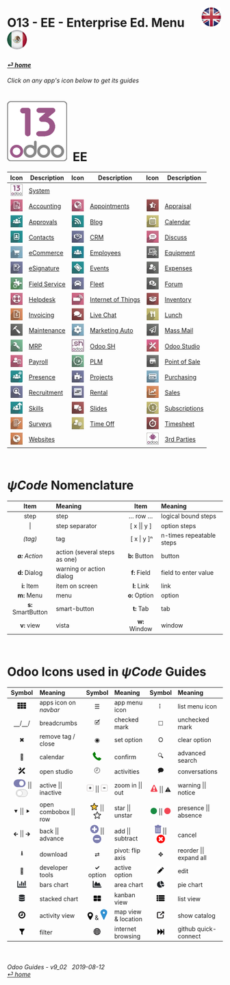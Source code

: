 #  O13 - EE - Enterprise Ed. Menu &nbsp;&nbsp;&nbsp;&nbsp; [![en-uk](/doc/img/flg/en-uk-flg-btn-sml.png)](/en-uk/o13/ee/en-uk-o13-ee-guides-menu.md) [ ![es-mx](/doc/img/flg/es-mx-flg-btn-sml.png)](/es-mx/o13/ee/es-mx-o13-ee-guides-menu.md)
#### [_&#x23CE; home_](/en-uk/en-uk-guides-menu.md "Back to Home")    
###### Click on any app's icon below to get its guides<br>

# [![o13](/doc/img/app/big/o13.png)](/en-uk/o13/ee/o13/en-uk-o13-ee-o13-guides.md) &nbsp;EE
| Icon | Description | Icon | Description | Icon | Description |
| :---: | --- | :---: | --- | :---: | --- |
| [![o13](/doc/img/app/sml/o13.jpg)](/en-uk/o13/ee/o13/en-uk-o13-ee-o13-guides.md) | [System](/en-uk/o13/ee/o13/en-uk-o13-ee-o13-guides.md)                   | | | | |
| [![acc](/doc/img/app/sml/acc.jpg)](/en-uk/o13/ee/acc/en-uk-o13-ee-acc-guides.md) | [Accounting](/en-uk/o13/ee/acc/en-uk-o13-ee-acc-guides.md)               | [![apt](/doc/img/app/sml/apt.jpg)](/en-uk/o13/ee/apt/en-uk-o13-ee-apt-guides.md) | [Appointments](/en-uk/o13/ee/apt/en-uk-o13-ee-apt-guides.md)             | [![apr](/doc/img/app/sml/apr.jpg)](/en-uk/o13/ee/apr/en-uk-o13-ee-apr-guides.md) | [Appraisal](/en-uk/o13/ee/apr/en-uk-o13-ee-apr-guides.md)                |
| [![apv](/doc/img/app/sml/apv.jpg)](/en-uk/o13/ee/apv/en-uk-o13-ee-apv-guides.md) | [Approvals](/en-uk/o13/ee/apv/en-uk-o13-ee-apv-guides.md)                | [![blg](/doc/img/app/sml/blg.jpg)](/en-uk/o13/ee/blg/en-uk-o13-ee-blg-guides.md) | [Blog](/en-uk/o13/ee/blg/en-uk-o13-ee-blg-guides.md)                     | [![cal](/doc/img/app/sml/cal.jpg)](/en-uk/o13/ee/cal/en-uk-o13-ee-cal-guides.md) | [Calendar](/en-uk/o13/ee/cal/en-uk-o13-ee-cal-guides.md)                 |
| [![ctc](/doc/img/app/sml/ctc.jpg)](/en-uk/o13/ee/ctc/en-uk-o13-ee-ctc-guides.md) | [Contacts](/en-uk/o13/ee/ctc/en-uk-o13-ee-ctc-guides.md)                 | [![crm](/doc/img/app/sml/crm.jpg)](/en-uk/o13/ee/crm/en-uk-o13-ee-crm-guides.md) | [CRM](/en-uk/o13/ee/crm/en-uk-o13-ee-crm-guides.md)                      | [![dsc](/doc/img/app/sml/dsc.jpg)](/en-uk/o13/ee/dsc/en-uk-o13-ee-dsc-guides.md) | [Discuss](/en-uk/o13/ee/dsc/en-uk-o13-ee-dsc-guides.md)                  |
| [![eco](/doc/img/app/sml/eco.jpg)](/en-uk/o13/ee/eco/en-uk-o13-ee-eco-guides.md) | [eCommerce](/en-uk/o13/ee/eco/en-uk-o13-ee-eco-guides.md)                | [![emp](/doc/img/app/sml/emp.jpg)](/en-uk/o13/ee/emp/en-uk-o13-ee-emp-guides.md) | [Employees](/en-uk/o13/ee/emp/en-uk-o13-ee-emp-guides.md)                | [![equ](/doc/img/app/sml/equ.jpg)](/en-uk/o13/ee/equ/en-uk-o13-ee-equ-guides.md) | [Equipment](/en-uk/o13/ee/equ/en-uk-o13-ee-equ-guides.md)                |
| [![esg](/doc/img/app/sml/esg.jpg)](/en-uk/o13/ee/esg/en-uk-o13-ee-esg-guides.md) | [eSignature](/en-uk/o13/ee/esg/en-uk-o13-ee-esg-guides.md)               | [![eve](/doc/img/app/sml/eve.jpg)](/en-uk/o13/ee/eve/en-uk-o13-ee-eve-guides.md) | [Events](/en-uk/o13/ee/eve/en-uk-o13-ee-eve-guides.md)                   | [![exp](/doc/img/app/sml/exp.jpg)](/en-uk/o13/ee/exp/en-uk-o13-ee-exp-guides.md) | [Expenses](/en-uk/o13/ee/exp/en-uk-o13-ee-exp-guides.md)                 |
| [![fsv](/doc/img/app/sml/fsv.jpg)](/en-uk/o13/ee/fsv/en-uk-o13-ee-fsv-guides.md) | [Field Service](/en-uk/o13/ee/fsv/en-uk-o13-ee-fsv-guides.md)            | [![flt](/doc/img/app/sml/flt.jpg)](/en-uk/o13/ee/flt/en-uk-o13-ee-flt-guides.md) | [Fleet](/en-uk/o13/ee/flt/en-uk-o13-ee-flt-guides.md)                    | [![for](/doc/img/app/sml/for.jpg)](/en-uk/o13/ee/for/en-uk-o13-ee-for-guides.md) | [Forum](/en-uk/o13/ee/for/en-uk-o13-ee-for-guides.md)                    |
| [![hdk](/doc/img/app/sml/hdk.jpg)](/en-uk/o13/ee/hdk/en-uk-o13-ee-hdk-guides.md) | [Helpdesk](/en-uk/o13/ee/hdk/en-uk-o13-ee-hdk-guides.md)                 | [![iot](/doc/img/app/sml/iot.jpg)](/en-uk/o13/ee/iot/en-uk-o13-ee-iot-guides.md) | [Internet of Things](/en-uk/o13/ee/iot/en-uk-o13-ee-iot-guides.md) | [![inv](/doc/img/app/sml/inv.jpg)](/en-uk/o13/ee/inv/en-uk-o13-ee-inv-guides.md) | [Inventory](/en-uk/o13/ee/inv/en-uk-o13-ee-inv-guides.md)                |
| [![ivc](/doc/img/app/sml/ivc.jpg)](/en-uk/o13/ee/ivc/en-uk-o13-ee-ivc-guides.md) | [Invoicing](/en-uk/o13/ee/ivc/en-uk-o13-ee-ivc-guides.md)                | [![lch](/doc/img/app/sml/lch.jpg)](/en-uk/o13/ee/lch/en-uk-o13-ee-lch-guides.md) | [Live Chat](/en-uk/o13/ee/lch/en-uk-o13-ee-lch-guides.md)                | [![lun](/doc/img/app/sml/lun.jpg)](/en-uk/o13/ee/lun/en-uk-o13-ee-lun-guides.md) | [Lunch](/en-uk/o13/ee/lun/en-uk-o13-ee-lun-guides.md)                    |
| [![mnt](/doc/img/app/sml/mnt.jpg)](/en-uk/o13/ee/mnt/en-uk-o13-ee-mnt-guides.md) | [Maintenance](/en-uk/o13/ee/mnt/en-uk-o13-ee-mnt-guides.md)              | [![mka](/doc/img/app/sml/mka.jpg)](/en-uk/o13/ee/mka/en-uk-o13-ee-mka-guides.md) | [Marketing Auto](/en-uk/o13/ee/mka/en-uk-o13-ee-mka-guides.md)           | [![msm](/doc/img/app/sml/msm.jpg)](/en-uk/o13/ee/msm/en-uk-o13-ee-msm-guides.md) | [Mass Mail](/en-uk/o13/ee/msm/en-uk-o13-ee-msm-guides.md)                |
| [![mrp](/doc/img/app/sml/mrp.jpg)](/en-uk/o13/ee/mrp/en-uk-o13-ee-mrp-guides.md) | [MRP](/en-uk/o13/ee/mrp/en-uk-o13-ee-mrp-mrp-guides.md)                  | [![osh](/doc/img/app/sml/osh.jpg)](/en-uk/o13/ee/osh/en-uk-o13-ee-osh-guides.md) | [Odoo SH](/en-uk/o13/ee/osh/en-uk-o13-ee-osh-guides.md)                  | [![stu](/doc/img/app/sml/stu.jpg)](/en-uk/o13/ee/stu/en-uk-o13-ee-stu-guides.md) | [Odoo Studio](/en-uk/o13/ee/stu/en-uk-o13-ee-stu-guides.md)              |
| [![pyr](/doc/img/app/sml/pyr.jpg)](/en-uk/o13/ee/pyr/en-uk-o13-ee-pyr-guides.md) | [Payroll](/en-uk/o13/ee/pyr/en-uk-o13-ee-pyr-guides.md)                  | [![plm](/doc/img/app/sml/plm.jpg)](/en-uk/o13/ee/plm/en-uk-o13-ee-plm-guides.md) | [PLM](/en-uk/o13/ee/plm/en-uk-o13-ee-plm-guides.md)                      | [![pos](/doc/img/app/sml/pos.jpg)](/en-uk/o13/ee/pos/en-uk-o13-ee-pos-guides.md) | [Point of Sale](/en-uk/o13/ee/pos/en-uk-o13-ee-pos-guides.md)            |
| [![psc](/doc/img/app/sml/psc.jpg)](/en-uk/o13/ee/psc/en-uk-o13-ee-psc-guides.md) | [Presence](/en-uk/o13/ee/psc/en-uk-o13-ee-psc-guides.md)                 | [![prj](/doc/img/app/sml/prj.jpg)](/en-uk/o13/ee/prj/en-uk-o13-ee-prj-guides.md) | [Projects](/en-uk/o13/ee/prj/en-uk-o13-ee-prj-guides.md)                 | [![pch](/doc/img/app/sml/pch.jpg)](/en-uk/o13/ee/pch/en-uk-o13-ee-pch-guides.md) | [Purchasing](/en-uk/o13/ee/pch/en-uk-o13-ee-pch-guides.md)               |
| [![rcr](/doc/img/app/sml/rcr.jpg)](/en-uk/o13/ee/rcr/en-uk-o13-ee-rcr-guides.md) | [Recruitment](/en-uk/o13/ee/rcr/en-uk-o13-ee-rcr-guides.md)              | [![rnt](/doc/img/app/sml/rnt.jpg)](/en-uk/o13/ee/rnt/en-uk-o13-ee-rnt-guides.md) | [Rental](/en-uk/o13/ee/rnt/en-uk-o13-ee-rnt-guides.md)                   | [![sls](/doc/img/app/sml/sls.jpg)](/en-uk/o13/ee/sls/en-uk-o13-ee-sls-guides.md) | [Sales](/en-uk/o13/ee/sls/en-uk-o13-ee-sls-guides.md)                    |
| [![skm](/doc/img/app/sml/skm.jpg)](/en-uk/o13/ee/skm/en-uk-o13-ee-skm-guides.md) | [Skills](/en-uk/o13/ee/skm/en-uk-o13-ee-skm-guides.md)                   | [![sli](/doc/img/app/sml/sli.jpg)](/en-uk/o13/ee/sli/en-uk-o13-ee-sli-guides.md) | [Slides](/en-uk/o13/ee/sli/en-uk-o13-ee-sli-guides.md)                   | [![sub](/doc/img/app/sml/sub.jpg)](/en-uk/o13/ee/sub/en-uk-o13-ee-sub-guides.md) | [Subscriptions](/en-uk/o13/ee/sub/en-uk-o13-ee-sub-guides.md)            |
| [![svy](/doc/img/app/sml/svy.jpg)](/en-uk/o13/ee/svy/en-uk-o13-ee-svy-guides.md) | [Surveys](/en-uk/o13/ee/svy/en-uk-o13-ee-svy-guides.md)                  | [![tof](/doc/img/app/sml/tof.jpg)](/en-uk/o13/ee/tof/en-uk-o13-ee-tof-guides.md) | [Time Off](/en-uk/o13/ee/tof/en-uk-o13-ee-tof-guides.md)                 | [![tsh](/doc/img/app/sml/tsh.jpg)](/en-uk/o13/ee/tsh/en-uk-o13-ee-tsh-guides.md) | [Timesheet](/en-uk/o13/ee/tsh/en-uk-o13-ee-tsh-guides.md)                |
| [![web](/doc/img/app/sml/web.jpg)](/en-uk/o13/ee/web/en-uk-o13-ee-web-guides.md) | [Websites](/en-uk/o13/ee/web/en-uk-o13-ee-web-guides.md)                 |                                                                                  |                                                                          | [![3rd](/doc/img/app/sml/3rd.jpg)](/en-uk/o13/ee/3rd/en-uk-o13-ee-3rd-guides.md) | [3rd Parties](/en-uk/o13/ee/3rd/en-uk-o13-ee-3rd-guides.md)              |
<br>

# _&#x03C8;Code_ Nomenclature
[***Sync***]: # (en-uk-guides-menu)  
[***Sync***]: # (en-uk-o13-ce-guides-menu)  

| Item | Meaning | Item | Meaning | 
| :---: | :--- | :---: | :--- |
| step | step | &#x2026; row &#x2026; | logical bound steps |
| \| | step separator | \[ x \|\| y ] | option steps |
| _(tag)_ | tag | &nbsp;\[ x \| y \]&#x207F; | n-times repeatable steps |
| _**a:** Action_ | action (several steps as one) | **b:** Button | button |
| **d:** Dialog | warning or action dialog | **f:** Field | field to enter value |
| **i:** Item | item on screen | **l:** Link | link |
| **m:** Menu | menu | **o:** Option | option | 
| **s:** SmartButton | smart-button | **t:** Tab | tab | v:View |
| **v:** view | vista | **w:** Window | window |

<br>

# Odoo Icons used in _&#x03C8;Code_ Guides
[***Sync***]: # (en-uk-guides-menu)  
[***Sync***]: # (en-uk-o13-ce-guides-menu)  

| Symbol | Meaning | Symbol | Meaning | Symbol | Meaning | 
| :---: | :--- | :---: | :--- | :---: | :--- |
| ![apps](/doc/img/apps.png) | apps icon on _navbar_ | &#x2630; | app menu icon | &#x2807; | list menu icon |
| &#x23BD;/&#x23BD;/ | breadcrumbs | &#x1F5F9; | checked mark | &#x2610; | unchecked mark |
| &#x2716; | remove tag / close | &#x25C9; | set option | &#x2B58; | clear option |
| &#x1F4C5; | calendar | ![phone_receiver](/doc/img/phone_receiver.png) | confirm | &#x1F50D; | advanced search |
| ![icon_studio_small](/doc/img/icon_studio_small.png) | open studio | &#x1F557; | activities | &#x1F5ED; | conversations |
| ![active](/doc/img/active.png) \|\| ![inactive](/doc/img/inactive.png) | active \|\| inactive | ![button_squared_add](/doc/img/button_squared_add.png) \|\| ![button_squared_sub](/doc/img/button_squared_sub.png) | zoom in \|\| out | ![warning](/doc/img/warning.png) \|\| &#x26A0; | warning \|\| notice |
| &#x2BC6; \|\| &#x2BC8; | open combobox \|\| row | ![star](/doc/img/star.png) \|\| ![unstar](/doc/img/unstar.png) | star \|\| unstar | ![presence_yes](/doc/img/presence_yes.png) \|\| ![presence_no](/doc/img/presence_no.png) | presence \|\| absence |
| &#x1F870; \|\| &#x1F872; | back \|\| advance | ![add](/doc/img/button_add.png) \|\| ![sub](/doc/img/button_sub.png) | add \|\| subtract | ![trashcan](/doc/img/trashcan.png) \|\| ![cancel](/doc/img/cancel.png) | cancel |
| **&#x2B73;** | download | &#x21C4; | pivot: flip axis | &#x2725; | reorder \|\| expand all |
| &#x1F41E; | developer tools | **&#x2713;** option | active option | ![edit](/doc/img/edit.png) | edit |
| ![icon_view_chart_bars_small](/doc/img/icon_view_chart_bars_small.png) | bars chart | ![icon_view_chart_area_small](/doc/img/icon_view_chart_area_small.png) | area chart | ![icon_view_chart_pie_small](/doc/img/icon_view_chart_pie_small.png) | pie chart |
| ![icon_view_chart_area_stacked_small](/doc/img/icon_view_chart_area_stacked_small.png) | stacked chart | ![view_kanban](/doc/img/view_kanban.png) | kanban view | ![view_list](/doc/img/view_list.png) | list view |
| ![view_activity](/doc/img/view_activity.png) | activity view | ![view_map](/doc/img/view_map.png) & ![map_location](/doc/img/map_location.png)| map view & location | ![show_catalog](/doc/img/show_catalog.png) | show catalog |
| ![filter](/doc/img/filter.png) | filter | ![internet_small](/doc/img/internet_small.png) | internet browsing | ![quick_connect](/doc/img/quick_connect.png) | github quick-connect |

<br>  
  
###### Odoo Guides - v9_02 &nbsp; 2019-08-12<br>[_&#x23CE; home_](/en-uk/en-uk-guides-menu.md)
